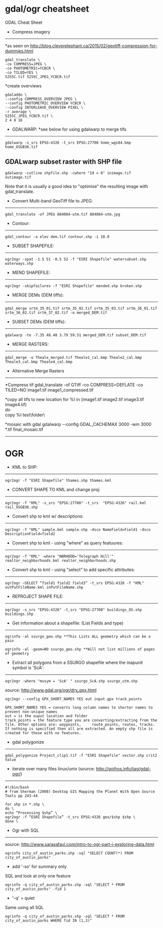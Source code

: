 gdal/ogr cheatsheet
===

GDAL Cheat Sheet

+ Compress imagery
---
*as seen on http://blog.cleverelephant.ca/2015/02/geotiff-compression-for-dummies.html

    gdal_translate \
    -co COMPRESS=JPEG \
    -co PHOTOMETRIC=YCBCR \
    -co TILED=YES \
    5255C.tif 5255C_JPEG_YCBCR.tif

*create overviews

    gdaladdo \
    --config COMPRESS_OVERVIEW JPEG \
    --config PHOTOMETRIC_OVERVIEW YCBCR \
    --config INTERLEAVE_OVERVIEW PIXEL \
    -r average \
    5255C_JPEG_YCBCR.tif \
    2 4 8 16

+ GDALWARP: *see below for using gdalwarp to merge tifs
---
    
    gdalwarp -s_srs EPSG:4326 -t_srs EPSG:27700 home_wgs84.bmp home_OSGB36.tif
    

GDALwarp subset raster with SHP file
---
    gdalwarp -cutline shpfile.shp -cwhere "Id = 0" inimage.tif outimage.tif


Note that it is usually a good idea to "optimise" the resulting image with gdal_translate.

+ Convert Multi-band GeoTiff file to JPEG:
---
    
    gdal_translate -of JPEG 884084-utm.tif 884084-utm.jpg 


+ Contour:
---
    
    gdal_contour -a elev dem.tif contour.shp -i 10.0


+ SUBSET SHAPEFILE:
---
    
    ogr2ogr -spat -1.5 51 -0.5 52 -f "ESRI Shapefile" watersubset.shp waterways.shp


+ MEND SHAPEFILE:
---
    
    ogr2ogr -skipfailures -f "ESRI Shapefile" mended.shp broken.shp


+ MERGE DEMs (DEM tiffs):
---
    
    gdal_merge srtm_35_01.tif srtm_35_02.tif srtm_35_03.tif srtm_36_01.tif srtm_36_02.tif srtm_37_02.tif -o merged_DEM.tif


+ SUBSET DEMs (DEM tiffs):
---
    
    gdalwarp -te -7.35 48.48 3.79 59.51 merged_DEM.tif subset_DEM.tif


+ MERGE RASTERS:
---
    
    gdal_merge -o Theale_merged.tif Theale1_cal.bmp Theale2_cal.bmp Theale3_cal.bmp Theale4_cal.bmp

+ Alternative Merge Rasters
---
*Compress tif
    gdal_translate -of GTiff -co COMPRESS=DEFLATE -co TILED=NO image1.tif image1_compressed.tif
 
*copy all tifs to new location
    for %I in (image1.tif image2.tif image3.tif image4.tif) \
    do \
    copy %I test\folder\
 
*mosaic with gdal
    gdalwarp --config GDAL_CACHEMAX 3000 -wm 3000 *.tif final_mosaic.tif

---

OGR
===

+ KML to SHP:
---
    
    ogr2ogr -f "ESRI Shapefile" thames.shp thames.kml


+ CONVERT SHAPE TO KML and change proj:
---
    
    ogr2ogr -f "KML" -s_srs "EPSG:27700" -t_srs  "EPSG:4326" rail.kml rail_OSGB36.shp


+ Convert shp to kml w/ descriptions:
---
    
    ogr2ogr -f "KML" sample.kml sample.shp -dsco NameField=Field1 -dsco DescriptionField=field2


+ Convert shp to kml - using "where" as query featuures:
---
    
    ogr2ogr -f "KML" -where "NBRHOOD='Telegraph Hill'" realtor_neighborhoods.kml realtor_neighborhoods.shp


+ Convert shp to kml - using "select" to add specific attributes:
---
    
    ogr2ogr –SELECT “field1 field2 field3” -t_srs EPSG:4326 -f "KML" outPutFileName.kml inPutFileName.shp


+ REPROJECT SHAPE FILE:
---
    
    ogr2ogr -s_srs "EPSG:4326" -t_srs "EPSG:27700" buildings_OS.shp buildings.shp


+ Get information about a shapefile: (List Fields and type)
---
    
    ogrinfo -al ssurgo_geo.shp **This Lists ALL geometry which can be a pain

    ogrinfo -al -geom=NO ssurgo_geo.shp **Will not list millions of pages of geometry


+ Extract all polygons from a SSURGO shapefile where the mapunit symbol is 'ScA':
---
    
    ogr2ogr -where "musym = 'ScA' " ssurgo_ScA.shp ssurgo_utm.shp 
    

source: http://www.gdal.org/ogr/drv_gpx.html
    
    ogr2ogr --config GPX_SHORT_NAMES YES out input.gpx track_points

    GPX_SHORT_NAMES YES = converts long column names to shorter names to prevent non-unique names
    out = is the ouput location and folder
    track_points = the feature type you are converting/extracting from the file. Other options are: waypoints,     route_points, routes, tracks. If nothing is specified then all are extracted. An empty shp file is created for those with no features.
    
+ gdal polygonize
---
    gdal_polygonize Project_clip1.tif -f "ESRI Shapefile" vector.shp crit2 Value
    

+ iterate over many files linux/unix (source: http://gothos.info/tag/gdal-ogr/)
---

    #!/bin/bash
    # from Sherman (2008) Desktop GIS Mapping the Planet With Open Source Tools pp 243-44

    for shp in *.shp \
    do \
    echo “Processing $shp” \
    ogr2ogr -f “ESRI Shapefile” -t_srs EPSG:4326 geo/$shp $shp \
    done \

+ Ogr with SQL
---
source: http://www.sarasafavi.com/intro-to-ogr-part-i-exploring-data.html

    ogrinfo city_of_austin_parks.shp -sql "SELECT COUNT(*) FROM city_of_austin_parks"
    
* add '-so' for summary only 

SQL and look at only one feature
    
    ogrinfo -q city_of_austin_parks.shp -sql "SELECT * FROM city_of_austin_parks" -fid 1
    
* '-q' = quiet

Same using all SQL

    ogrinfo -q city_of_austin_parks.shp -sql "SELECT * FROM city_of_austin_parks WHERE fid IN (1,3)"

